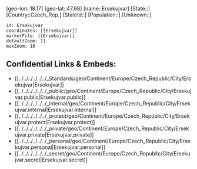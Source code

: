 ﻿---
location: [47.98,18.17]
mapzoom: [7,12] 
mapmarker: city 
type: City
tags:
- geo/City


SpocWebEntityId: 30059
isDeleted: false
confidential: public

---
[geo-lon::18.17]
[geo-lat::47.98]
[name::Ersekujvar]
[State::]
[Country::Czech_Rep.]
[StateId::]
[Population::]
[Unknown::]


```leaflet
id: Ersekujvar
coordinates: [[Ersekujvar]]
markerFile: [[Ersekujvar]]
defaultZoom: 11 
maxZoom: 18
```


## Confidential Links & Embeds: 
- [[../../../../../../_Standards/geo/Continent/Europe/Czech_Republic/City/Ersekujvar|Ersekujvar]] 
- [[../../../../../../_public/geo/Continent/Europe/Czech_Republic/City/Ersekujvar.public|Ersekujvar.public]] 
- [[../../../../../../_internal/geo/Continent/Europe/Czech_Republic/City/Ersekujvar.internal|Ersekujvar.internal]] 
- [[../../../../../../_protect/geo/Continent/Europe/Czech_Republic/City/Ersekujvar.protect|Ersekujvar.protect]] 
- [[../../../../../../_private/geo/Continent/Europe/Czech_Republic/City/Ersekujvar.private|Ersekujvar.private]] 
- [[../../../../../../_personal/geo/Continent/Europe/Czech_Republic/City/Ersekujvar.personal|Ersekujvar.personal]] 
- [[../../../../../../_secret/geo/Continent/Europe/Czech_Republic/City/Ersekujvar.secret|Ersekujvar.secret]] 
